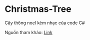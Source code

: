 # Christmas-Tree
<p>Cây thông noel kèm nhạc của code C#</p>
<p>Nguồn tham khảo: <a href="(https://www.youtube.com/watch?v=Pjo8HW9fdRU)https://www.youtube.com/watch?v=Pjo8HW9fdRU" target="_blank">Link</a>
</p>
